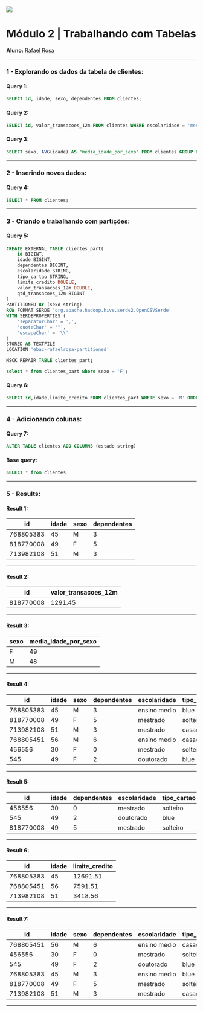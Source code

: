 [![](https://raw.githubusercontent.com/raafarosa/Ebac_Data_Scientist_General/main/utilities/newebac_logo_black_half.png)](https://github.com/raafarosa/Ebac_SQL_for_Data_Analysis)
---
# **Módulo 2** | Trabalhando com Tabelas

**Aluno:** [Rafael Rosa](https://www.linkedin.com/in/rafael-rosa-alves/)<br>

---
### **1 - Explorando os dados da tabela de clientes**: <br>
#### **Query 1:**

```sql
SELECT id, idade, sexo, dependentes FROM clientes;
```
#### **Query 2:**

```sql
SELECT id, valor_transacoes_12m FROM clientes WHERE escolaridade = 'mestrado' and sexo = 'F';
```
#### **Query 3:**
```sql
SELECT sexo, AVG(idade) AS "media_idade_por_sexo" FROM clientes GROUP BY sexo;
```
---
### **2 - Inserindo novos dados**:

#### **Query 4:** <br>
```sql
SELECT * FROM clientes;
```
---
### **3 - Criando e trabalhando com partições**:

#### **Query 5:** <br>
```sql
CREATE EXTERNAL TABLE clientes_part(
	id BIGINT,
	idade BIGINT,
	dependentes BIGINT,
	escolaridade STRING,
	tipo_cartao STRING,
	limite_credito DOUBLE,
	valor_transacoes_12m DOUBLE,
	qtd_transacoes_12m BIGINT
)
PARTITIONED BY (sexo string)
ROW FORMAT SERDE 'org.apache.hadoop.hive.serde2.OpenCSVSerde'
WITH SERDEPROPERTIES (
	'separatorChar' = ',',
	'quoteChar' = '"',
	'escapeChar' = '\\'
)
STORED AS TEXTFILE
LOCATION 'ebac-rafaelrosa-partitioned'
```
```sql
MSCK REPAIR TABLE clientes_part;
```
```sql
select * from clientes_part where sexo = 'F';
```

#### **Query 6:** <br>
```sql
SELECT id,idade,limite_credito FROM clientes_part WHERE sexo = 'M' ORDER BY limite_credito DESC;
```
---

### **4 - Adicionando colunas:**

#### **Query 7:**

```sql
ALTER TABLE clientes ADD COLUMNS (estado string)
```
#### **Base query:**
```sql
SELECT * from clientes
```
---
### **5 - Results**: <br>

#### **Result 1:**

| id        | idade | sexo | dependentes |
|-----------|-------|------|---|
| 768805383 | 45    | M    | 3 | 
| 818770008 | 49    | F    | 5 | 
| 713982108 | 51    | M    | 3 |

----

#### **Result 2:**

| id        | valor_transacoes_12m |
|-----------|--------------------|
| 818770008 |1291.45    |

---

#### **Result 3:**

| sexo | media_idade_por_sexo |
|------|----------------------|
| F    | 49                   |
| M    | 48                   |

---

#### **Result 4:**

|id       |idade|sexo|dependentes|escolaridade|tipo_cartao|limite_credito|valor_transacoes_12m|qtd_transacoes_12m|
|---------|-----|----|-----------|------------|-----------|--------------|--------------------|------------------|
|768805383|45   |M   |3          |ensino medio|blue       |12691.51      |1144.9              |42                |
|818770008|49   |F   |5          |mestrado    |solteiro   |8256.96       |1291.45             |33                |
|713982108|51   |M   |3          |mestrado    |casado     |3418.56       |1887.72             |20                |
|768805451|56   |M   |6          |ensino medio|casado     |7591.51       |1564.9              |50                |
|456556   |30   |F   |0          |mestrado    |solteiro   |5526.96       |55251.45            |10                |
|545      |49   |F   |2          |doutorado   |blue       |3417.55       |555.72              |7                 |

---

#### **Result 5:**

|	id	|idade|	dependentes	|escolaridade|	tipo_cartao	|limite_credito	|valor_transacoes_12m	|qtd_transacoes_12m	|sexo|
|---|-|-|-|-|-|-|-|-|
| 456556|	30|	0|	mestrado|	solteiro|	5526.96|	55251.45	|10|	F|
|	545	|49|	2|	doutorado|	blue	|3417.55|	555.72	|7|	F|
|	818770008	|49|	5 |	mestrado|	solteiro|		8256.96|	1291.45|	33|	F|

---

#### **Result 6:**

|id       |idade|limite_credito|
|---------|-----|--------------|
|768805383|45   |12691.51      |
|768805451|56   |7591.51       |
|713982108|51   |3418.56       |


---

#### **Result 7:**

|id       |idade|sexo|dependentes|escolaridade|tipo_cartao|limite_credito|valor_transacoes_12m|qtd_transacoes_12m|estado|
|---------|-----|----|-----------|------------|-----------|--------------|--------------------|------------------|------|
|768805451|56   |M   |6          |ensino medio|casado     |7591.51       |1564.90             |50                |      |
|456556   |30   |F   |0          |mestrado    |solteiro   |5526.96       |55251.45            |10                |      |
|545      |49   |F   |2          |doutorado   |blue       |3417.55       |555.72              |7                 |      |
|768805383|45   |M   |3          |ensino medio|blue       |12691.51      |1144.90             |42                |      |
|818770008|49   |F   |5          |mestrado    |solteiro   |8256.96       |1291.45             |33                |      |
|713982108|51   |M   |3          |mestrado    |casado     |3418.56       |1887.72             |20                |      |


---

